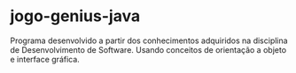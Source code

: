 # jogo-genius-java
 Programa desenvolvido a partir dos conhecimentos adquiridos na disciplina de Desenvolvimento de Software. Usando conceitos de orientação a objeto e interface gráfica.
